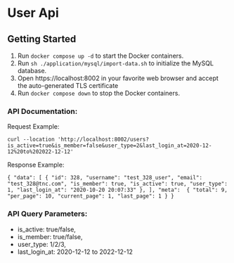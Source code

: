 # User Api

## Getting Started

1. Run `docker compose up -d` to start the Docker containers.
2. Run `sh ./application/mysql/import-data.sh` to initialize the MySQL database.
3. Open https://localhost:8002 in your favorite web browser and accept the auto-generated TLS certificate
4. Run `docker compose down` to stop the Docker containers.

### API Documentation:

Request Example:

`curl --location 'http://localhost:8002/users?is_active=true&is_member=false&user_type=2&last_login_at=2020-12-12%20to%202022-12-12'`

Response Example:

`{
    "data": [
        {
            "id": 328,
            "username": "test_328_user",
            "email": "test_328@tnc.com",
            "is_member": true,
            "is_active": true,
            "user_type": 1,
            "last_login_at": "2020-10-20 20:07:33"
        },
    ],
    "meta": 
    {
        "total": 9,
        "per_page": 10,
        "current_page": 1,
        "last_page": 1
    }
}`

### API Query Parameters:
* is_active: true/false,
* is_member: true/false,
* user_type: 1/2/3,
* last_login_at: 2020-12-12 to 2022-12-12
